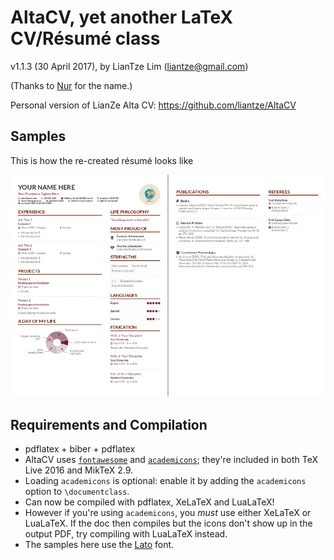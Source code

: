 # AltaCV, yet another LaTeX CV/Résumé class

v1.1.3 (30 April 2017), by LianTze Lim (liantze@gmail.com)

(Thanks to [Nur](https://github.com/nurh) for the name.)

Personal version of LianZe Alta CV: https://github.com/liantze/AltaCV

## Samples

This is how the re-created résumé looks like

<img src="sample.png" alt="sample barebones AltaCV template" width="600px">


## Requirements and Compilation

* pdflatex + biber + pdflatex
* AltaCV uses [`fontawesome`](http://www.ctan.org/pkg/fontawesome) and [`academicons`](http://www.ctan.org/pkg/academicons); they're included in both TeX Live 2016 and MikTeX 2.9.
* Loading `academicons` is optional: enable it by adding the `academicons` option to `\documentclass`.
* Can now be compiled with pdflatex, XeLaTeX and LuaLaTeX!
* However if you're using `academicons`, you _must_ use either XeLaTeX or LuaLaTeX. If the doc then compiles but the icons don't show up in the output PDF, try compiling with LuaLaTeX instead.
* The samples here use the [Lato](http://www.latofonts.com/lato-free-fonts/) font.

